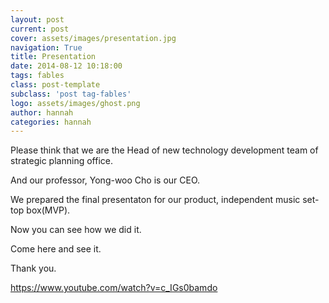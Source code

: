 ```yaml
---
layout: post
current: post
cover: assets/images/presentation.jpg
navigation: True
title: Presentation
date: 2014-08-12 10:18:00
tags: fables
class: post-template
subclass: 'post tag-fables'
logo: assets/images/ghost.png
author: hannah
categories: hannah
---
```



Please think that we are the Head of new technology development team of strategic planning office.

And our professor, Yong-woo Cho is our CEO.

We prepared the final presentaton for our product, independent music set-top box(MVP).

Now you can see how we did it.

Come here and see it.

Thank you.

https://www.youtube.com/watch?v=c_IGs0bamdo


